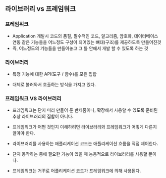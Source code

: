 ## 라이브러리 vs 프레임워크

### 프레임워크

- Application 개발시 코드의 품질, 필수적인 코드, 알고리즘, 암호화, 데이터베이스 연동 같은 기능들을 어느정도 구성이 되어있는 뼈대(구조)를 제공하도록 만들어진것
- 즉, 어느정도의 기능들을 만들어놓고 그 틀 안에서 개발 할 수 있도록 하는 것

### 라이브러리

- 특정 기능에 대한 API(도구 / 함수)를 모은 집합

- 대체로 불러와서 호출하는 방식을 가지고 있다.

### 프레임워크 VS 라이브러리

- 프레임워크는 단지 미리 만들어 둔 반제품이나, 확장해서 사용할 수 있도록 준비된 추상 라이브러리의 집합이 아니다.
- 프레임워크가 어떤 것인지 이해하려면 라이브러리와 프레임워크가 어떻게 다른지 알아야 한다.

- 라이브러리를 사용하는 애플리케이션 코드는 애플리케이션 흐름을 직접 제어한다.
- 단지 동작하는 중에 필요한 기능이 있을 때 능동적으로 라이브러리를 사용할 뿐이다.

- 프레임워크는 거꾸로 어플리케이션 코드가 프레임워크에 의해 사용된다.
